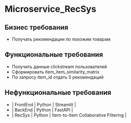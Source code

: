 # Microservice_RecSys

## Бизнес требования
* Получать рекомендации по похожим товарам

## Функциональные требования
* Получить данные clickstream пользователей
* Сформировать item_item_similarity_matrix 
* По запросу item_id отдать 5 рекомендаций

## Нефункциональные требования
* | FrontEnd | Python | Streamlit |
* | BackEnd  | Python | FastAPI   |
* | RecSys   | Python | Item-to-Item Collaborative Filtering  |